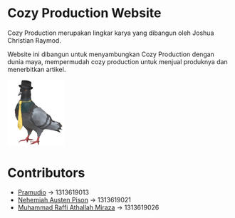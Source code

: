 # Cozy Production Website
Cozy Production merupakan lingkar karya yang dibangun oleh Joshua Christian Raymod. 

Website ini dibangun untuk menyambungkan Cozy Production dengan dunia maya, mempermudah cozy production untuk menjual produknya dan menerbitkan artikel.

<img src ="./PNGs/hatosan-2.png" width="128" />

# Contributors
- [Pramudio](https://github.com/Pramudio-Ilkom)                   -> 1313619013
- [Nehemiah Austen Pison](https://github.com/EzraelVio)           -> 1313619021
- [Muhammad Raffi Athallah Miraza](https://github.com/rafimir20)  -> 1313619026
